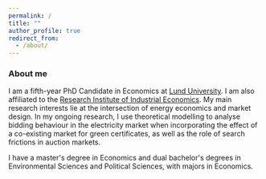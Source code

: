 ```yaml
---
permalink: /
title: ""
author_profile: true
redirect_from: 
  - /about/
---
```


### About me
I am a fifth-year PhD Candidate in Economics at <a href="https://portal.research.lu.se/en/persons/kajsa-ganhammar">Lund University</a>. I am also affiliated to the <a href="https://www.ifn.se/en/researchers/graduate-students/kajsa-ganhammar/" >Research Institute of Industrial Economics</a>. My main research interests lie at the intersection of energy economics and market design. In my ongoing research, I use theoretical modelling to analyse bidding behaviour in the electricity market when incorporating the effect of a co-existing market for green certificates, as well as the role of search frictions in auction markets.  

I have a master's degree in Economics and dual bachelor's degrees in Environmental Sciences and Political Sciences, with majors in Economics. 




